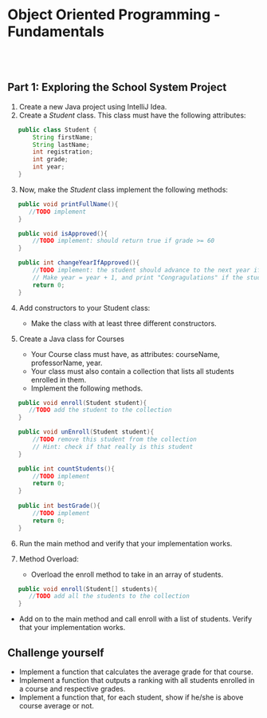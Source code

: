# Object Oriented Programming - Fundamentals

 <br/>
 <br/>
 
 
 ## Part 1: Exploring the School System Project
 
 1. Create a new Java project using IntelliJ Idea.
 2. Create a *Student* class. This class must have the following attributes:

 ```java
    public class Student {
        String firstName;
        String lastName;
        int registration;
        int grade;
        int year;
    }
 ```

3. Now, make the *Student* class implement the following methods:

 
 ```java
    public void printFullName(){
       //TODO implement
    }

    public void isApproved(){
        //TODO implement: should return true if grade >= 60
    }

    public int changeYearIfApproved(){
        //TODO implement: the student should advance to the next year if he/she grade is >= 60
        // Make year = year + 1, and print "Congragulations" if the student has been approved
        return 0;
    }
 ```
 
4. Add constructors to your Student class:

    * Make the class with at least three different constructors.

5. Create a Java class for Courses

    * Your Course class must have, as attributes: courseName, professorName, year.
    * Your class must also contain a collection that lists all students enrolled in them.
    * Implement the following methods.

 
 ```java
    public void enroll(Student student){
       //TODO add the student to the collection
    }

    public void unEnroll(Student student){
        //TODO remove this student from the collection
        // Hint: check if that really is this student
    }

    public int countStudents(){
        //TODO implement
        return 0;
    }
    
    public int bestGrade(){
        //TODO implement
        return 0;
    }
 ```

6. Run the main method and verify that your implementation works.

7. Method Overload:
    * Overload the enroll method to take in an array of students.

 ```java
    public void enroll(Student[] students){
       //TODO add all the students to the collection
    }
 ```
  * Add on to the main method and call enroll with a list of students. Verify that your implementation works.

## Challenge yourself

* Implement a function that calculates the average grade for that course.
* Implement a function that outputs a ranking with all students enrolled in a course and respective grades.
* Implement a function that, for each student, show if he/she is above course average or not.
